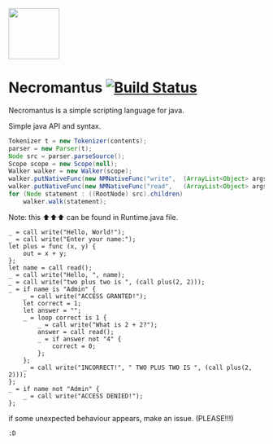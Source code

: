 <img width="100" height="100" src="https://raw.githubusercontent.com/somerandomdev49/Necromantus/master/NECROMANTUS-LOGO.png"></img>

# Necromantus [![Build Status](https://travis-ci.org/somerandomdev49/Necromantus.png?branch=master)](https://travis-ci.org/somerandomdev49/Necromantus.png)

Necromantus is a simple scripting language for java.

Simple java API and syntax.
```java
Tokenizer t = new Tokenizer(contents);
parser = new Parser(t);
Node src = parser.parseSource();
Scope scope = new Scope(null);
Walker walker = new Walker(scope);
walker.putNativeFunc(new NMNativeFunc("write",  (ArrayList<Object> args) -> {for(Object arg : args)System.out.print(arg);System.out.println();return null;}));
walker.putNativeFunc(new NMNativeFunc("read",   (ArrayList<Object> args) -> new Scanner(System.in).nextLine()));
for (Node statement : ((RootNode) src).children)
    walker.walk(statement);
```
Note: this ⬆⬆⬆ can be found in Runtime.java file.

```necromantus
_ = call write("Hello, World!");
_ = call write("Enter your name:");
let plus = func (x, y) {
	out = x + y;
};
let name = call read();
_ = call write("Hello, ", name);
_ = call write("two plus two is ", (call plus(2, 2)));
_ = if name is "Admin" {
	_ = call write("ACCESS GRANTED!");
	let correct = 1;
	let answer = "";
	_ = loop correct is 1 {
		_ = call write("What is 2 + 2?");
		answer = call read();
		_ = if answer not "4" {
			correct = 0;
		};
	};
	_ = call write("INCORRECT!", " TWO PLUS TWO IS ", (call plus(2, 2)));
};
_ = if name not "Admin" {
	_ = call write("ACCESS DENIED!");
};
```

if some unexpected behaviour appears, make an issue. (PLEASE!!!)

`:D`
